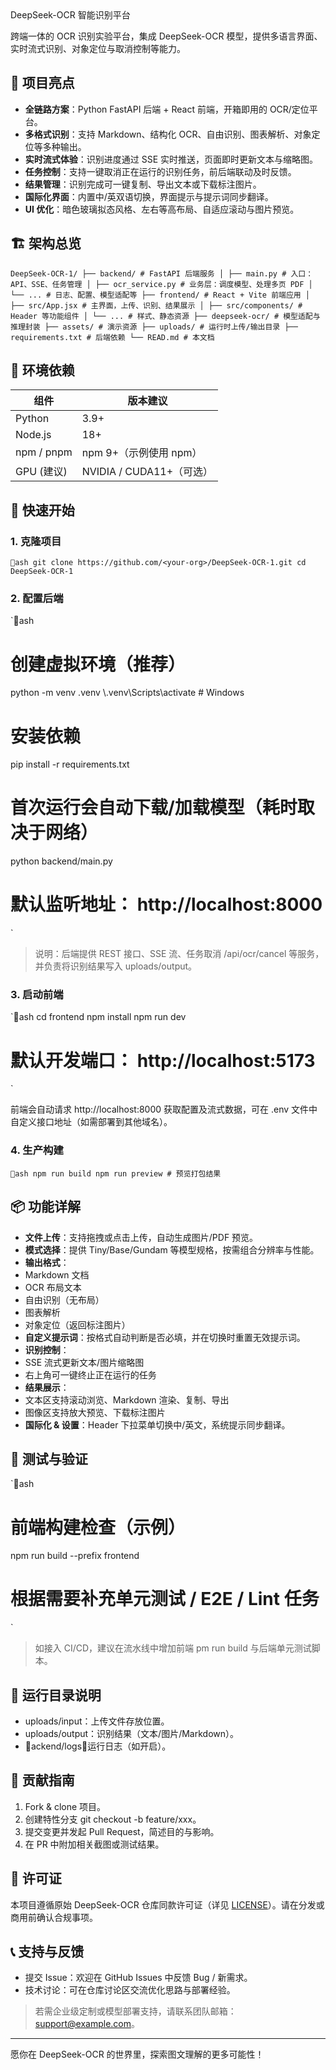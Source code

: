 ﻿<div align=" center\>

# DeepSeek-OCR 智能识别平台

跨端一体的 OCR 识别实验平台，集成 DeepSeek-OCR 模型，提供多语言界面、实时流式识别、对象定位与取消控制等能力。

</div>

## 🎯 项目亮点

- **全链路方案**：Python FastAPI 后端 + React 前端，开箱即用的 OCR/定位平台。
- **多格式识别**：支持 Markdown、结构化 OCR、自由识别、图表解析、对象定位等多种输出。
- **实时流式体验**：识别进度通过 SSE 实时推送，页面即时更新文本与缩略图。
- **任务控制**：支持一键取消正在运行的识别任务，前后端联动及时反馈。
- **结果管理**：识别完成可一键复制、导出文本或下载标注图片。
- **国际化界面**：内置中/英双语切换，界面提示与提示词同步翻译。
- **UI 优化**：暗色玻璃拟态风格、左右等高布局、自适应滚动与图片预览。

## 🏗️ 架构总览

`
DeepSeek-OCR-1/
├── backend/ # FastAPI 后端服务
│ ├── main.py # 入口：API、SSE、任务管理
│ ├── ocr_service.py # 业务层：调度模型、处理多页 PDF
│ └── ... # 日志、配置、模型适配等
├── frontend/ # React + Vite 前端应用
│ ├── src/App.jsx # 主界面，上传、识别、结果展示
│ ├── src/components/ # Header 等功能组件
│ └── ... # 样式、静态资源
├── deepseek-ocr/ # 模型适配与推理封装
├── assets/ # 演示资源
├── uploads/ # 运行时上传/输出目录
├── requirements.txt # 后端依赖
└── READ.md # 本文档
`

## 🔧 环境依赖

| 组件 | 版本建议 |
|-----------------|---------------------------|
| Python | 3.9+ |
| Node.js | 18+ |
| npm / pnpm | npm 9+（示例使用 npm） |
| GPU (建议) | NVIDIA / CUDA11+（可选） |

## 🚀 快速开始

### 1. 克隆项目

`ash
git clone https://github.com/<your-org>/DeepSeek-OCR-1.git
cd DeepSeek-OCR-1
`

### 2. 配置后端

`ash
# 创建虚拟环境（推荐）
python -m venv .venv
\\.venv\\Scripts\\activate # Windows

# 安装依赖
pip install -r requirements.txt

# 首次运行会自动下载/加载模型（耗时取决于网络）
python backend/main.py

# 默认监听地址： http://localhost:8000
`

> 说明：后端提供 REST 接口、SSE 流、任务取消 /api/ocr/cancel 等服务，并负责将识别结果写入 uploads/output。

### 3. 启动前端

`ash
cd frontend
npm install
npm run dev

# 默认开发端口： http://localhost:5173
`

前端会自动请求 http://localhost:8000 获取配置及流式数据，可在 .env 文件中自定义接口地址（如需部署到其他域名）。

### 4. 生产构建

`ash
npm run build
npm run preview # 预览打包结果
`

## 📦 功能详解

- **文件上传**：支持拖拽或点击上传，自动生成图片/PDF 预览。
- **模式选择**：提供 Tiny/Base/Gundam 等模型规格，按需组合分辨率与性能。
- **输出格式**：
 - Markdown 文档
 - OCR 布局文本
 - 自由识别（无布局）
 - 图表解析
 - 对象定位（返回标注图片）
- **自定义提示词**：按格式自动判断是否必填，并在切换时重置无效提示词。
- **识别控制**：
 - SSE 流式更新文本/图片缩略图
 - 右上角可一键终止正在运行的任务
- **结果展示**：
 - 文本区支持滚动浏览、Markdown 渲染、复制、导出
 - 图像区支持放大预览、下载标注图片
- **国际化 & 设置**：Header 下拉菜单切换中/英文，系统提示同步翻译。

## 🧪 测试与验证

`ash
# 前端构建检查（示例）
npm run build --prefix frontend

# 根据需要补充单元测试 / E2E / Lint 任务
`

> 如接入 CI/CD，建议在流水线中增加前端 
pm run build 与后端单元测试脚本。

## 📁 运行目录说明

- uploads/input：上传文件存放位置。
- uploads/output：识别结果（文本/图片/Markdown）。
- ackend/logs：运行日志（如开启）。

## 🤝 贡献指南

1. Fork & clone 项目。
2. 创建特性分支 git checkout -b feature/xxx。
3. 提交变更并发起 Pull Request，简述目的与影响。
4. 在 PR 中附加相关截图或测试结果。

## 📜 许可证

本项目遵循原始 DeepSeek-OCR 仓库同款许可证（详见 [LICENSE](./LICENSE)）。请在分发或商用前确认合规事项。

## 📞 支持与反馈

- 提交 Issue：欢迎在 GitHub Issues 中反馈 Bug / 新需求。
- 技术讨论：可在仓库讨论区交流优化思路与部署经验。

> 若需企业级定制或模型部署支持，请联系团队邮箱：support@example.com。

---

愿你在 DeepSeek-OCR 的世界里，探索图文理解的更多可能性！
